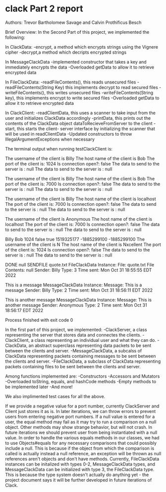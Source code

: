 # clack Part 2 report
Authors: Trevor Bartholomew Savage and Calvin Prothificus Besch
  
  Brief Overview:
  In the Second Part of this project, we implemented the following:
  
  In ClackData:
  -encrypt, a method which encrypts strings using the Vignere cipher
  -decrypt,a method which decripts encrypted strings
  
  In MessageClackData
  -implemented constructor that takes a key and immediately encrypts the data
  -Overloaded getData to allow it to retrieve encrypted data
  
  In FileClackData:
  -readFileContents(), this  reads unsecured files
  -readFileContents(String Key) this implements decrypt to read secured files
  -writeFileContents(), this writes unsecured files
  -writeFileContents(String key), this implements encrypt to write secured files
  -Overloaded getData to allow it to retrieve encrypted data

  In ClackClient:
  -readClientData, this uses a scanner to take input from the user and initializes ClackData accordingly
  -printData, this prints out the contents of the ClackData object dataToRecieveFromServer to the client
  -start, this starts the client- server interface by initializing the scanner that will be used in readClientData
  -Updated constructors to throw IllegalArgumentExceptions when necessary
  
  The terminal output when running testClackClient is:
  
  The username of the client is Billy
The host name of the client is Bob
The port of the client is: 1024
Is connection open?: false
The data to send to the server is : null
The data to send to the server is : null


The username of the client is Billy
The host name of the client is Bob
The port of the client is: 7000
Is connection open?: false
The data to send to the server is : null
The data to send to the server is : null


The username of the client is Billy
The host name of the client is localhost
The port of the client is: 7000
Is connection open?: false
The data to send to the server is : null
The data to send to the server is : null


The username of the client is Anonymous
The host name of the client is localhost
The port of the client is: 7000
Is connection open?: false
The data to send to the server is : null
The data to send to the server is : null


Billy
Bob
1024
false
true
1519325177
-1885299100
-1885299100
The username of the client is N
The host name of the client is Nxcellent
The port of the client is: 1024
Is connection open?: false
The data to send to the server is : null
The data to send to the server is : null


DONE
null
SENDFILE quote.txt
FileClackData Instance:
File: quote.txt
File Contents: null
Sender: Billy
Type: 3
Time sent: Mon Oct 31 18:55:55 EDT 2022

This is a message
MessageClackData Instance:
Message: This is a message
Sender: Billy
Type: 2
Time sent: Mon Oct 31 18:56:11 EDT 2022

This is another message
MessageClackData Instance:
Message: This is another message
Sender: Anonymous
Type: 2
Time sent: Mon Oct 31 18:56:17 EDT 2022


Process finished with exit code 0


  
  
  
  In the first part of this project, we implemented:
  -ClackServer, a class representing the server that stores data and connectes the clients.
  -ClackClient, a class representing an individual user and what they can do.
  -ClackData, an abstract superclass representing data packets to be sent between the clients and server.
  -MessageClackData, a subcalss of ClackData representing packets containing messages to be sent between the clients and server.
  -FileClackData, a subclass of ClackData representing packets containing files to be sent between the clients and server.
  
  Among functions implemented are:
  -Constructors
  -Accessors and Mutators
  -Overloaded toString, equals, and hashCode methods
  -Empty methods to be implemented later
  -And more!
  
  We also implimented test cases for all the above.
  
  If we provide a negative value for a port number, currently ClackServer and Client just stores it as is. In later iterations, we can throw errors to prevent users from entering negative port numbers.
  If a null value is entered for a user, the equal method may fail as it may try to run a comparison on a null object. Other methods may show strange behavior, but will not crash. In future iterations we should prevent user from being instantiated with a null value.
  In order to handle the various equals methods in our classes, we had to use Objects#equals for any necessary comparisons that could possibly include a null. This is because if the object from which the comparison is called is actually instead a null reference, an exception will be thrown as null references aren't objects and don't have methods.
  Currently, FileClackData instances can be initalized with types 0-2, MessageClackData types, and MessageClackData can be initialized with type 3, the FileClackData type. This is because the type system doesn't actually do anything yet - the project document says it will be further developed in future iterations of Clack.
